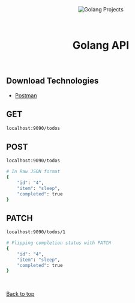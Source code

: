 <div align="center" id="top"> 
  <img src="./.github/app.gif" alt="Golang Projects" />

  &#xa0;

  <!-- <a href="https://golangprojects.netlify.app">Demo</a> -->
</div>

<h1 align="center">Golang API</h1>

<br>

## Download Technologies ##
- [Postman](https://www.typescriptlang.org/)

## GET ##
```bash
localhost:9090/todos
```

## POST ##
```bash
localhost:9090/todos

# In Raw JSON format
{
    "id": "4",
    "item": "sleep",
    "completed": true
}
```

## PATCH ##
```bash
localhost:9090/todos/1

# Flipping completion status with PATCH
{
    "id": "4",
    "item": "sleep",
    "completed": true
}
```


&#xa0;

<a href="#top">Back to top</a>
